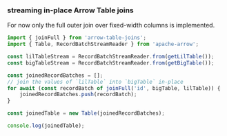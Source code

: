 ### streaming in-place Arrow Table joins

For now only the full outer join over fixed-width columns is implemented.

```js
import { joinFull } from 'arrow-table-joins';
import { Table, RecordBatchStreamReader } from 'apache-arrow';

const lilTableStream = RecordBatchStreamReader.from(getLilTable());
const bigTableStream = RecordBatchStreamReader.from(getBigTable());

const joinedRecordBatches = [];
// join the values of `lilTable` into `bigTable` in-place
for await (const recordBatch of joinFull('id', bigTable, lilTable)) {
    joinedRecordBatches.push(recordBatch);
}

const joinedTable = new Table(joinedRecordBatches);

console.log(joinedTable);
```
